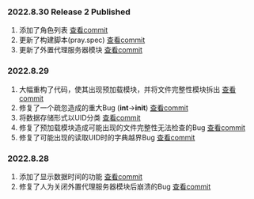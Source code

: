 ### 2022.8.30 Release 2 Published

1. 添加了角色列表 [查看commit](https://github.com/AuroraZiling/genshin-pray-export/commit/d3820712a9ab50f6d1ebf83531da097aa028920d)
2. 更新了构建脚本(pray.spec) [查看commit](https://github.com/AuroraZiling/genshin-pray-export/commit/d3820712a9ab50f6d1ebf83531da097aa028920d)
3. 更新了外置代理服务器模块 [查看commit](https://github.com/AuroraZiling/genshin-pray-export/commit/8e6e8feb5d07707ced79b08f88e9cce5c84825d1)

### 2022.8.29

1. 大幅重构了代码，使其出现预加载模块，并将文件完整性模块拆出 [查看commit](https://github.com/AuroraZiling/genshin-pray-export/commit/4fa87d1156bff435cd8963d3868f295393e25653)
2. 修复了一个疏忽造成的重大Bug (__int__->__init__) [查看commit](https://github.com/AuroraZiling/genshin-pray-export/commit/4fa87d1156bff435cd8963d3868f295393e25653)
3. 将数据存储形式以UID分类 [查看commit](https://github.com/AuroraZiling/genshin-pray-export/commit/4fa87d1156bff435cd8963d3868f295393e25653)
4. 修复了预加载模块造成可能出现的文件完整性无法检查的Bug [查看commit](https://github.com/AuroraZiling/genshin-pray-export/commit/7d7f12c85343fa5ba59e9ed261ffd90a89f8aad4)
5. 修复了可能出现的读取UID时的字典越界Bug [查看commit](https://github.com/AuroraZiling/genshin-pray-export/commit/7d7f12c85343fa5ba59e9ed261ffd90a89f8aad4)

### 2022.8.28

1. 添加了显示数据时间的功能 [查看commit](https://github.com/AuroraZiling/genshin-pray-export/commit/f9e56e58b8b6d8d0c5a0105e700f4223e490ef98)
2. 修复了人为关闭外置代理服务器模块后崩溃的Bug [查看commit](https://github.com/AuroraZiling/genshin-pray-export/commit/7fb1d0282e22ed4e76b3ea47ee1bb544d0c9d2b7)
